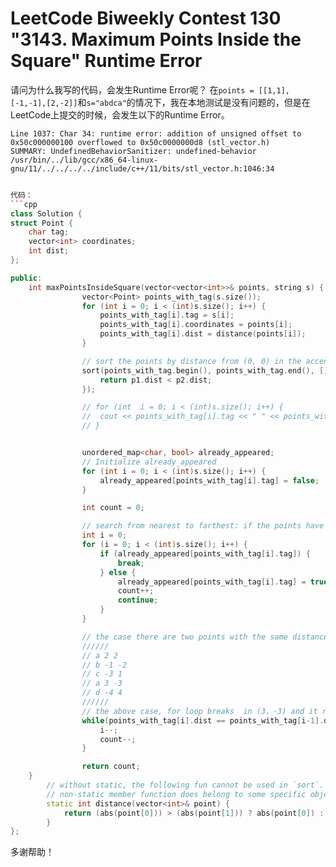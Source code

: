 # LeetCode Biweekly Contest 130 "3143. Maximum Points Inside the Square" Runtime Error

请问为什么我写的代码，会发生Runtime Error呢？
在`points = [[1,1],[-1,-1],[2,-2]]`和`s="abdca"`的情况下，我在本地测试是没有问题的，但是在LeetCode上提交的时候，会发生以下的Runtime Error。
```
Line 1037: Char 34: runtime error: addition of unsigned offset to 0x50c000000100 overflowed to 0x50c0000000d8 (stl_vector.h)
SUMMARY: UndefinedBehaviorSanitizer: undefined-behavior /usr/bin/../lib/gcc/x86_64-linux-gnu/11/../../../../include/c++/11/bits/stl_vector.h:1046:34
```

```cpp

代码：
```cpp
class Solution {
struct Point {
	char tag;
	vector<int> coordinates;
	int dist;
};

public:
    int maxPointsInsideSquare(vector<vector<int>>& points, string s) {
				vector<Point> points_with_tag(s.size());
				for (int i = 0; i < (int)s.size(); i++) {
					points_with_tag[i].tag = s[i];
					points_with_tag[i].coordinates = points[i];
					points_with_tag[i].dist = distance(points[i]);
				}

				// sort the points by distance from (0, 0) in the accending order
				sort(points_with_tag.begin(), points_with_tag.end(), [](Point& p1, Point& p2){
					return p1.dist < p2.dist;
				}); 

				// for (int  i = 0; i < (int)s.size(); i++) {
				// 	cout << points_with_tag[i].tag << " " << points_with_tag[i].coordinates[0] << " " << points_with_tag[i].coordinates[1] << endl;
				// }


				unordered_map<char, bool> already_appeared;
				// Initialize already_appeared
				for (int i = 0; i < (int)s.size(); i++) {
					already_appeared[points_with_tag[i].tag] = false;
				}

				int count = 0;

				// search from nearest to farthest: if the points have the same tag with already-visited points, then that is the maximum square
				int i = 0;
				for (i = 0; i < (int)s.size(); i++) {
					if (already_appeared[points_with_tag[i].tag]) {
						break;
					} else {
						already_appeared[points_with_tag[i].tag] = true;
						count++;
						continue;
					}
				}

				// the case there are two points with the same distance from (0, 0)
				//////
				// a 2 2
				// b -1 -2
				// c -3 1
				// a 3 -3
				// d -4 4
				//////
				// the above case, for loop breaks  in (3，-3) and it returns 3, but actually (-3, 1) has the same distance from (0, 0) with (3, -3) so this points should not be included in the maximum square.
				while(points_with_tag[i].dist == points_with_tag[i-1].dist) {
					i--;
					count--;
				}

				return count;
    }
		// without static, the following fun cannot be used in `sort`.
		// non-static member function does belong to some specific object but static member function does not belong to any object and can be called without any object.
		static int distance(vector<int>& point) {
			return (abs(point[0])) > (abs(point[1])) ? abs(point[0]) : abs(point[1]);
		}
};
```

多谢帮助！

